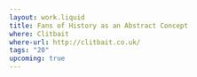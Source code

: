 ```yaml
---
layout: work.liquid
title: Fans of History as an Abstract Concept
where: Clitbait
where-url: http://clitbait.co.uk/
tags: "20"
upcoming: true
---
```

